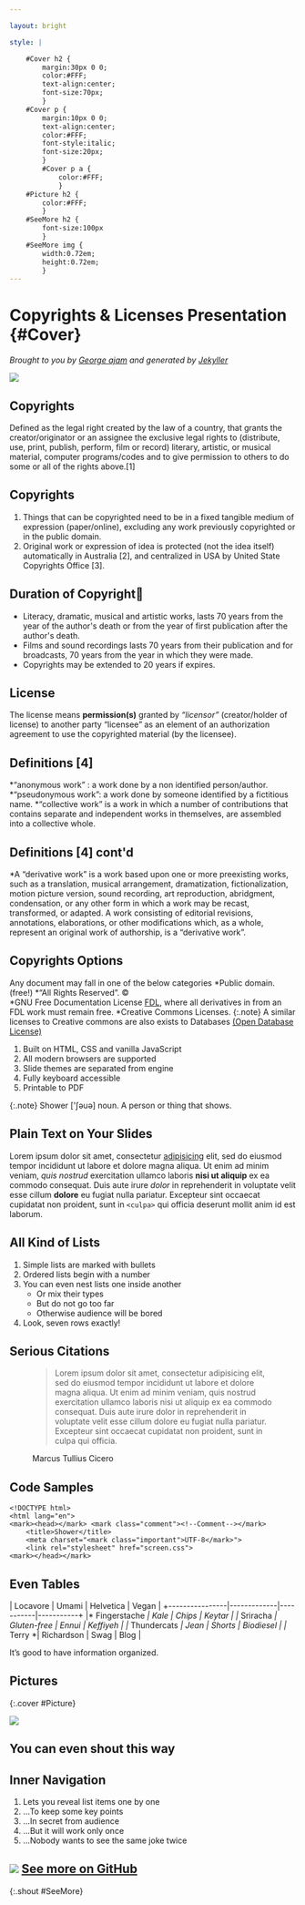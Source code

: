 ```yaml
---

layout: bright

style: |

    #Cover h2 {
        margin:30px 0 0;
        color:#FFF;
        text-align:center;
        font-size:70px;
        }
    #Cover p {
        margin:10px 0 0;
        text-align:center;
        color:#FFF;
        font-style:italic;
        font-size:20px;
        }
        #Cover p a {
            color:#FFF;
            }
    #Picture h2 {
        color:#FFF;
        }
    #SeeMore h2 {
        font-size:100px
        }
    #SeeMore img {
        width:0.72em;
        height:0.72em;
        }
---
```


# Copyrights & Licenses Presentation {#Cover}

*Brought to you by [George ajam](http://geoiraq.github.io/) and generated by [Jekyller](https://github.com/shower/jekyller)*

![](pictures/cover.jpg)
<!-- photo by John Carey, fiftyfootshadows.net -->


## Copyrights
Defined as the legal right created by the law of a country, that grants the creator/originator or an assignee the exclusive legal rights to (distribute, use, print, publish, perform, film or record) literary, artistic, or musical material, computer programs/codes and to give permission to others to do some or all of the rights above.[1]

## Copyrights
1. Things that can be copyrighted need to be in a fixed tangible medium of expression (paper/online), excluding any work previously copyrighted or in the public domain.
2. Original work or expression of idea is protected (not the idea itself) automatically in Australia [2], and centralized in USA by United State Copyrights Office [3].

## Duration of Copyright
 - Literacy, dramatic, musical and artistic works, lasts 70 years from the year of the author's death or from the year of first publication after the author's death.
 - Films and sound recordings lasts 70 years from their publication and for broadcasts, 70 years from the year in which they were made.
 - Copyrights may be extended to 20 years if expires.

## License
The license means **permission(s)** granted by *“licensor”* (creator/holder of license) to another party “licensee” as an element of an authorization agreement to use the copyrighted material (by the licensee). 

## Definitions [4]
*“anonymous work” : a work done by a non identified person/author.
*“pseudonymous work”: a work done by someone identified by a fictitious name.
*“collective work” is a work in which a number of contributions that contains separate and independent works in themselves, are assembled into a collective whole.

## Definitions [4] cont'd
*A “derivative work” is a work based upon one or more preexisting works, such as a translation, musical arrangement, dramatization, fictionalization, motion picture version, sound recording, art reproduction, abridgment, condensation, or any other form in which a work may be recast, transformed, or adapted. A work consisting of editorial revisions, annotations, elaborations, or other modifications which, as a whole, represent an original work of authorship, is a “derivative work”.

## Copyrights Options
Any document may fall in one of the below categories
*Public domain. (free!)
*“All Rights Reserved”. ©  
*GNU Free Documentation License [FDL](http://www.gnu.org/copyleft/fdl.html), where all derivatives in from an FDL work must remain free.
*Creative Commons Licenses.
{:.note}
A similar licenses to Creative commons are also exists to Databases [(Open Database License)](opendatacommons.org/licenses/odbl/) 









1. Built on HTML, CSS and vanilla JavaScript
2. All modern browsers are supported
3. Slide themes are separated from engine
4. Fully keyboard accessible
5. Printable to PDF

{:.note}
Shower ['ʃəuə] noun. A person or thing that shows.


## Plain Text on Your Slides

Lorem ipsum dolor sit amet, consectetur [adipisicing](#all-kind-of-lists) elit, sed do eiusmod tempor incididunt ut labore et dolore magna aliqua. Ut enim ad minim veniam, *quis nostrud* exercitation ullamco laboris **nisi ut aliquip** ex ea commodo consequat. Duis aute irure <i>dolor</i> in reprehenderit in voluptate velit esse cillum <b>dolore</b> eu fugiat nulla pariatur. Excepteur sint occaecat cupidatat non proident, sunt in `<culpa>` qui officia deserunt mollit anim id est laborum.

## All Kind of Lists

1. Simple lists are marked with bullets
2. Ordered lists begin with a number
3. You can even nest lists one inside another
    - Or mix their types
    - But do not go too far
    - Otherwise audience will be bored
4. Look, seven rows exactly!

## Serious Citations

<figure markdown="1">

> Lorem ipsum dolor sit amet, consectetur adipisicing elit, sed do eiusmod tempor incididunt ut labore et dolore magna aliqua. Ut enim ad minim veniam, quis nostrud exercitation ullamco laboris nisi ut aliquip ex ea commodo consequat. Duis aute irure dolor in reprehenderit in voluptate velit esse cillum dolore eu fugiat nulla pariatur. Excepteur sint occaecat cupidatat non proident, sunt in culpa qui officia.

<figcaption>Marcus Tullius Cicero</figcaption>
</figure>

## Code Samples

    <!DOCTYPE html>
    <html lang="en">
    <mark><head></mark> <mark class="comment"><!--Comment--></mark>
        <title>Shower</title>
        <meta charset="<mark class="important">UTF-8</mark>">
        <link rel="stylesheet" href="screen.css">
    <mark></head></mark>

## Even Tables

|  Locavore      | Umami       | Helvetica | Vegan     |
+----------------|-------------|-----------|-----------+
|* Fingerstache *| Kale        | Chips     | Keytar    |
|* Sriracha     *| Gluten-free | Ennui     | Keffiyeh  |
|* Thundercats  *| Jean        | Shorts    | Biodiesel |
|* Terry        *| Richardson  | Swag      | Blog      |

It’s good to have information organized.

## Pictures
{:.cover #Picture}

![](pictures/picture.jpg)
<!-- photo by John Carey, fiftyfootshadows.net -->

## **You can even shout this way**

## Inner Navigation

1. Lets you reveal list items one by one
2. …To keep some key points
3. …In secret from audience
4. …But it will work only once
5. …Nobody wants to see the same joke twice

## ![](http://shwr.me/pictures/logo.svg) [See more on GitHub](https://github.com/shower/shower/)
{:.shout #SeeMore}
